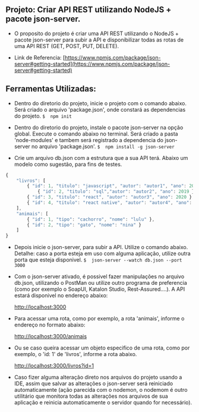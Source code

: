 ## Projeto: Criar API REST utilizando NodeJS + pacote json-server.

- O proposito do projeto é criar uma API REST utilizando o NodeJS + pacote json-server para subir a API e disponibilizar todas as rotas de uma API REST (GET, POST, PUT, DELETE). 

- Link de Referencia: 
	[https://www.npmjs.com/package/json-server#getting-started](https://www.npmjs.com/package/json-server#getting-started)

## Ferramentas Utilizadas:

- Dentro do diretorio do projeto, inicie o projeto com o comando abaixo. Será criado o arquivo 'package.json', onde constará as dependencias do projeto.
	`$  npm init`

- Dentro do diretorio do projeto, instale o pacote json-server na opção global. Execute o comando abaixo no terminal. Será criado a pasta 'node-modules' e tambem será registrado a dependencia do json-server no arquivo 'package.json'.
	`$  npm install -g json-server`

- Crie um arquivo db.json com a estrutura que a sua API terá. Abaixo um modelo como sugestão, para fins de testes.

```javascript
{
    "livros": [
		{ "id": 1, "titulo": "javascript", "autor": "autor1", "ano": 2020 },
     		{ "id": 2, "titulo": "sql","autor": "autor2", "ano": 2019 },
		{ "id": 3, "titulo": "react", "autor": "autor3", "ano": 2020 }, 
		{ "id": 4, "titulo": "react native", "autor": "autor4", "ano": 2019 }
    ],
    "animais": [
		{ "id": 1, "tipo": "cachorro", "nome": "lulu" },
		{ "id": 2, "tipo": "gato", "nome": "nina" }
    ]
}
```

- Depois inicie o json-server, para subir a API. Utilize o comando abaixo. Detalhe: caso a porta esteja em uso com alguma aplicação, utilize outra porta que esteja disponivel.
	`$  json-server --watch db.json --port 3000`

- Com o json-server ativado, é possivel fazer manipulações no arquivo db.json, utilizando o PostMan ou utilize outro programa de preferencia (como por exemplo o SoapUI, Katalon Studio, Rest-Assured....). A API estará disponivel no endereço abaixo:

	[http://localhost:3000](http://localhost:3000)

- Para acessar uma rota, como por exemplo, a rota 'animais', informe o endereço no formato abaixo:

	[http://localhost:3000/animais](http://localhost:3000/animais)

- Ou se caso queira acessar um objeto especifico de uma rota, como por exemplo, o 'id: 1' de 'livros', informe a rota abaixo.

	[http://localhost:3000/livros?id=1](http://localhost:3000/livros?id=1)

- Caso fizer alguma alteração direto nos arquivos do projeto usando a IDE, assim que salvar as alterações o json-server será reiniciado automaticamente (ação parecida com o nodemon, o nodemom é outro utilitário que monitora todas as alterações nos arquivos de sua aplicação e reinicia automaticamente o servidor quando for necessário). 
